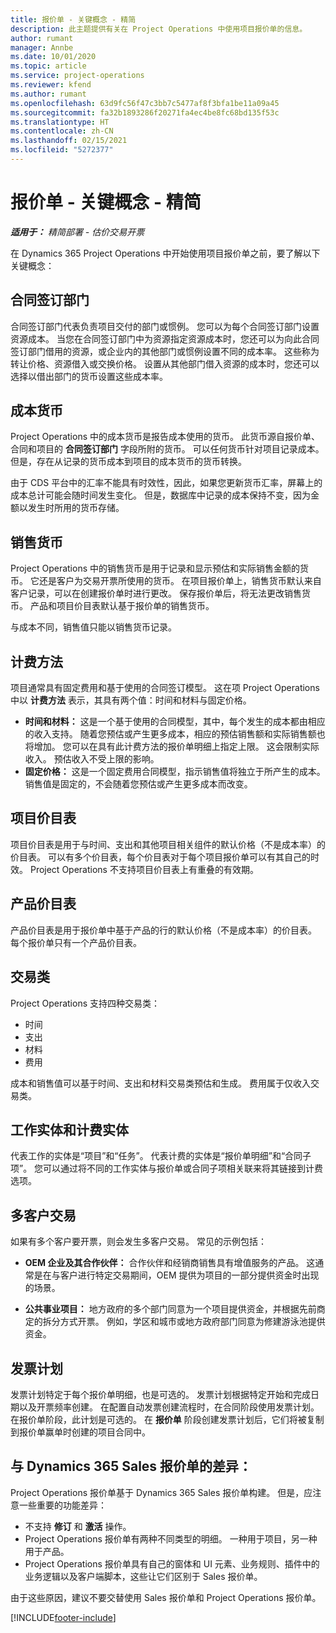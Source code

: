 ```yaml
---
title: 报价单 - 关键概念 - 精简
description: 此主题提供有关在 Project Operations 中使用项目报价单的信息。
author: rumant
manager: Annbe
ms.date: 10/01/2020
ms.topic: article
ms.service: project-operations
ms.reviewer: kfend
ms.author: rumant
ms.openlocfilehash: 63d9fc56f47c3bb7c5477af8f3bfa1be11a09a45
ms.sourcegitcommit: fa32b1893286f20271fa4ec4be8fc68bd135f53c
ms.translationtype: HT
ms.contentlocale: zh-CN
ms.lasthandoff: 02/15/2021
ms.locfileid: "5272377"
---
```

# <a name="quotes---key-concepts---lite"></a>报价单 - 关键概念 - 精简

_**适用于：** 精简部署 - 估价交易开票_


在 Dynamics 365 Project Operations 中开始使用项目报价单之前，要了解以下关键概念：

## <a name="contracting-unit"></a>合同签订部门

合同签订部门代表负责项目交付的部门或惯例。 您可以为每个合同签订部门设置资源成本。 当您在合同签订部门中为资源指定资源成本时，您还可以为向此合同签订部门借用的资源，或企业内的其他部门或惯例设置不同的成本率。 这些称为转让价格、资源借入或交换价格。 设置从其他部门借入资源的成本时，您还可以选择以借出部门的货币设置这些成本率。

## <a name="cost-currency"></a>成本货币

Project Operations 中的成本货币是报告成本使用的货币。 此货币源自报价单、合同和项目的 **合同签订部门** 字段所附的货币。 可以任何货币针对项目记录成本。 但是，存在从记录的货币成本到项目的成本货币的货币转换。

由于 CDS 平台中的汇率不能具有时效性，因此，如果您更新货币汇率，屏幕上的成本总计可能会随时间发生变化。 但是，数据库中记录的成本保持不变，因为金额以发生时所用的货币存储。

## <a name="sales-currency"></a>销售货币

Project Operations 中的销售货币是用于记录和显示预估和实际销售金额的货币。 它还是客户为交易开票所使用的货币。 在项目报价单上，销售货币默认来自客户记录，可以在创建报价单时进行更改。 保存报价单后，将无法更改销售货币。 产品和项目价目表默认基于报价单的销售货币。

与成本不同，销售值只能以销售货币记录。

## <a name="billing-method"></a>计费方法

项目通常具有固定费用和基于使用的合同签订模型。 这在项 Project Operations 中以 **计费方法** 表示，其具有两个值：时间和材料与固定价格。

- **时间和材料：** 这是一个基于使用的合同模型，其中，每个发生的成本都由相应的收入支持。 随着您预估或产生更多成本，相应的预估销售额和实际销售额也将增加。 您可以在具有此计费方法的报价单明细上指定上限。 这会限制实际收入。 预估收入不受上限的影响。
- **固定价格：** 这是一个固定费用合同模型，指示销售值将独立于所产生的成本。 销售值是固定的，不会随着您预估或产生更多成本而改变。

## <a name="project-price-lists"></a>项目价目表

项目价目表是用于与时间、支出和其他项目相关组件的默认价格（不是成本率）的价目表。 可以有多个价目表，每个价目表对于每个项目报价单可以有其自己的时效。 Project Operations 不支持项目价目表上有重叠的有效期。

## <a name="product-price-lists"></a>产品价目表

产品价目表是用于报价单中基于产品的行的默认价格（不是成本率）的价目表。 每个报价单只有一个产品价目表。

## <a name="transaction-classes"></a>交易类

Project Operations 支持四种交易类：

- 时间
- 支出
- 材料
- 费用

成本和销售值可以基于时间、支出和材料交易类预估和生成。 费用属于仅收入交易类。

## <a name="work-entities-and-billing-entities"></a>工作实体和计费实体

代表工作的实体是“项目”和“任务”。 代表计费的实体是“报价单明细”和“合同子项”。 您可以通过将不同的工作实体与报价单或合同子项相关联来将其链接到计费选项。

## <a name="multi-customer-deals"></a>多客户交易

如果有多个客户要开票，则会发生多客户交易。 常见的示例包括：

- **OEM 企业及其合作伙伴：** 合作伙伴和经销商销售具有增值服务的产品。 这通常是在与客户进行特定交易期间，OEM 提供为项目的一部分提供资金时出现的场景。 

- **公共事业项目：** 地方政府的多个部门同意为一个项目提供资金，并根据先前商定的拆分方式开票。 例如，学区和城市或地方政府部门同意为修建游泳池提供资金。

## <a name="invoice-schedules"></a>发票计划

发票计划特定于每个报价单明细，也是可选的。 发票计划根据特定开始和完成日期以及开票频率创建。 在配置自动发票创建流程时，在合同阶段使用发票计划。 在报价单阶段，此计划是可选的。 在 **报价单** 阶段创建发票计划后，它们将被复制到报价单赢单时创建的项目合同中。

## <a name="changes-from-dynamics-365-sales-quote"></a>与 Dynamics 365 Sales 报价单的差异：

Project Operations 报价单基于 Dynamics 365 Sales 报价单构建。 但是，应注意一些重要的功能差异：

- 不支持 **修订** 和 **激活** 操作。
- Project Operations 报价单有两种不同类型的明细。 一种用于项目，另一种用于产品。
- Project Operations 报价单具有自己的窗体和 UI 元素、业务规则、插件中的业务逻辑以及客户端脚本，这些让它们区别于 Sales 报价单。

由于这些原因，建议不要交替使用 Sales 报价单和 Project Operations 报价单。


[!INCLUDE[footer-include](../../includes/footer-banner.md)]